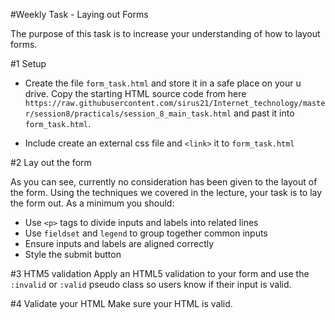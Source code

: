 
#Weekly Task - Laying out Forms
The purpose of this task is to increase your understanding of how to layout forms. 

#1 Setup

- Create the file `form_task.html` and store it in a safe place on your u drive. Copy the starting HTML source code from here `https://raw.githubusercontent.com/sirus21/Internet_technology/master/session8/practicals/session_8_main_task.html`and past it into `form_task.html`.

- Include create an external css file and `<link>` it to `form_task.html`



#2 Lay out the form

As you can see, currently no consideration has been given to the layout of the form. Using the techniques we covered in the lecture, your task is to lay the form out. As a minimum you should:

* Use `<p>` tags to divide inputs and labels into related lines
* Use `fieldset` and `legend` to group together common inputs
* Ensure inputs and labels are aligned correctly
* Style the submit button

#3 HTM5 validation
Apply an HTML5 validation to your form and use the `:invalid` or `:valid`  pseudo class so users know if their input is valid.  

#4 Validate your HTML
Make sure your HTML is valid.







